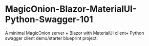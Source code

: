 # MagicOnion-Blazor-MaterialUI-Python-Swagger-101
A minimal MagicOnion server + Blazor with MaterialUI client+ Python swagger client demo/starter blueprint project.
